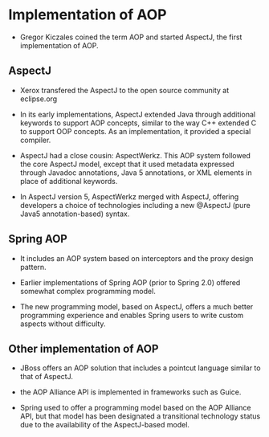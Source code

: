 # Implementation of AOP

- Gregor Kiczales coined the term AOP and started AspectJ, the first
  implementation of AOP.

## AspectJ

- Xerox transfered the AspectJ to the open source community at eclipse.org

- In its early implementations, AspectJ extended Java through additional
  keywords to support AOP concepts, similar to the way C++ extended C to support
  OOP concepts. As an implementation, it provided a special compiler.

- AspectJ had a close cousin: AspectWerkz. This AOP system followed the core
  AspectJ model, except that it used metadata expressed through Javadoc
  annotations, Java 5 annotations, or XML elements in place of additional
  keywords.

- In AspectJ version 5, AspectWerkz merged with AspectJ, offering developers a
  choice of technologies including a new @AspectJ (pure Java5 annotation-based)
  syntax.

## Spring AOP

- It includes an AOP system based on interceptors and the proxy design pattern.

- Earlier implementations of Spring AOP (prior to Spring 2.0) offered somewhat
  complex programming model.

- The new programming model, based on AspectJ, offers a much better programming
  experience and enables Spring users to write custom aspects without difficulty.

## Other implementation of AOP

- JBoss offers an AOP solution that includes a pointcut language similar to that
  of AspectJ.

- the AOP Alliance API is implemented in frameworks such as Guice.

- Spring used to offer a programming model based on the AOP Alliance API, but
  that model has been designated a transitional technology status due to the
  availability of the AspectJ-based model.
